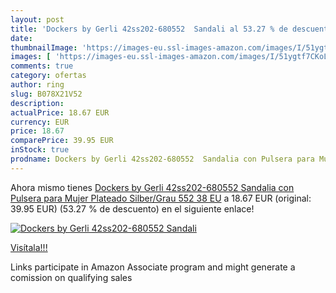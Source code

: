```yaml
---
layout: post
title: 'Dockers by Gerli 42ss202-680552  Sandali al 53.27 % de descuento'
date: 
thumbnailImage: 'https://images-eu.ssl-images-amazon.com/images/I/51ygtf7CKoL._SL200_.jpg'
images: [ 'https://images-eu.ssl-images-amazon.com/images/I/51ygtf7CKoL._SL200_.jpg' ]
comments: true
category: ofertas
author: ring
slug: B078X21V52
description:
actualPrice: 18.67 EUR
currency: EUR
price: 18.67
comparePrice: 39.95 EUR
inStock: true
prodname: Dockers by Gerli 42ss202-680552  Sandalia con Pulsera para Mujer  Plateado  Silber/Grau 552   38 EU
---
```


Ahora mismo tienes [Dockers by Gerli 42ss202-680552  Sandalia con Pulsera para Mujer  Plateado  Silber/Grau 552   38 EU](https://www.amazon.es/dp/B078X21V52/?tag=tolees-21) a 18.67 EUR (original: 39.95 EUR) (53.27 %  de descuento) en el siguiente enlace!

[![Dockers by Gerli 42ss202-680552  Sandali](https://images-eu.ssl-images-amazon.com/images/I/51ygtf7CKoL._SL200_.jpg)](https://www.amazon.es/dp/B078X21V52/?tag=tolees-21)

[Visítala!!!](https://www.amazon.es/dp/B078X21V52/?tag=tolees-21)

Links participate in Amazon Associate program and might generate a comission on qualifying sales

